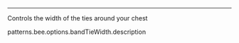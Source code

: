 ---

Controls the width of the ties around your chest

patterns.bee.options.bandTieWidth.description